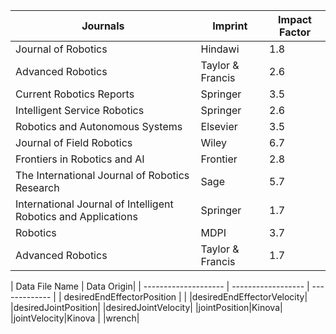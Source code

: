 |    Journals          |       Imprint      |  Impact Factor  | 
| -------------------- | ------------------ |  -------------  |
| Journal of Robotics  |        Hindawi     |       1.8       |
|   Advanced Robotics  |   Taylor & Francis |       2.6       |
|   Current Robotics Reports  |   Springer  |       3.5        |
|   Intelligent Service Robotics  |   Springer |      2.6        |
|   Robotics and Autonomous Systems  |   Elsevier |       3.5        |
|  Journal of Field Robotics	  |   Wiley  |       6.7        |
|   Frontiers in Robotics and AI  |   Frontier |       2.8        |
|The International Journal of Robotics Research| Sage | 5.7 |
| International Journal of Intelligent Robotics and Applications  | Springer  |       1.7       |
|  Robotics        |         MDPI       |       3.7        |
|   Advanced Robotics  |   Taylor & Francis |       1.7      |

| Data File Name | Data Origin|
| -------------------- | ------------------ |  -------------  |
| desiredEndEffectorPosition | |
|desiredEndEffectorVelocity|
|desiredJointPosition| 
|desiredJointVelocity| 
|jointPosition|Kinova|
|jointVelocity|Kinova |
|wrench|
